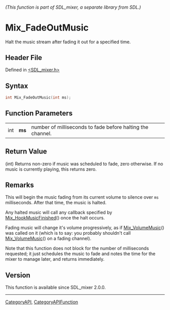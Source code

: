 ###### (This function is part of SDL_mixer, a separate library from SDL.)
# Mix_FadeOutMusic

Halt the music stream after fading it out for a specified time.

## Header File

Defined in [<SDL_mixer.h>](https://github.com/libsdl-org/SDL_mixer/blob/SDL2/include/SDL_mixer.h)

## Syntax

```c
int Mix_FadeOutMusic(int ms);
```

## Function Parameters

|     |        |                                                            |
| --- | ------ | ---------------------------------------------------------- |
| int | **ms** | number of milliseconds to fade before halting the channel. |

## Return Value

(int) Returns non-zero if music was scheduled to fade, zero otherwise. If
no music is currently playing, this returns zero.

## Remarks

This will begin the music fading from its current volume to silence over
`ms` milliseconds. After that time, the music is halted.

Any halted music will call any callback specified by
[Mix_HookMusicFinished](Mix_HookMusicFinished)() once the halt occurs.

Fading music will change it's volume progressively, as if
[Mix_VolumeMusic](Mix_VolumeMusic)() was called on it (which is to say: you
probably shouldn't call [Mix_VolumeMusic](Mix_VolumeMusic)() on a fading
channel).

Note that this function does not block for the number of milliseconds
requested; it just schedules the music to fade and notes the time for the
mixer to manage later, and returns immediately.

## Version

This function is available since SDL_mixer 2.0.0.

----
[CategoryAPI](CategoryAPI), [CategoryAPIFunction](CategoryAPIFunction)

